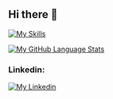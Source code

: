 ## Hi there 👋

[![My Skills](https://skillicons.dev/icons?i=js,ts,html,css,sass,react,vite,figma,cs,ps,ai)](https://skillicons.dev)

[![My GitHub Language Stats](https://github-readme-stats.vercel.app/api/top-langs/?username=jessicaagren&langs_count=5&theme=react&bg_color=1F222E&title_color=F85D7F&hide_border=true&icon_color=F8D866)]()


### Linkedin:

[![My Linkedin](https://skillicons.dev/icons?i=linkedin)](https://www.linkedin.com/in/jessicaagren/)


<!--
**jessicaagren/jessicaagren** is a ✨ _special_ ✨ repository because its `README.md` (this file) appears on your GitHub profile.

Here are some ideas to get you started:

- 🔭 I’m currently working on ...
- 🌱 I’m currently learning ...
- 👯 I’m looking to collaborate on ...
- 🤔 I’m looking for help with ...
- 💬 Ask me about ...
- 📫 How to reach me: ...
- 😄 Pronouns: ...
- ⚡ Fun fact: ...
-->
